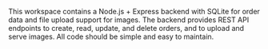 <!-- Use this file to provide workspace-specific custom instructions to Copilot. For more details, visit https://code.visualstudio.com/docs/copilot/copilot-customization#_use-a-githubcopilotinstructionsmd-file -->

This workspace contains a Node.js + Express backend with SQLite for order data and file upload support for images. The backend provides REST API endpoints to create, read, update, and delete orders, and to upload and serve images. All code should be simple and easy to maintain.

